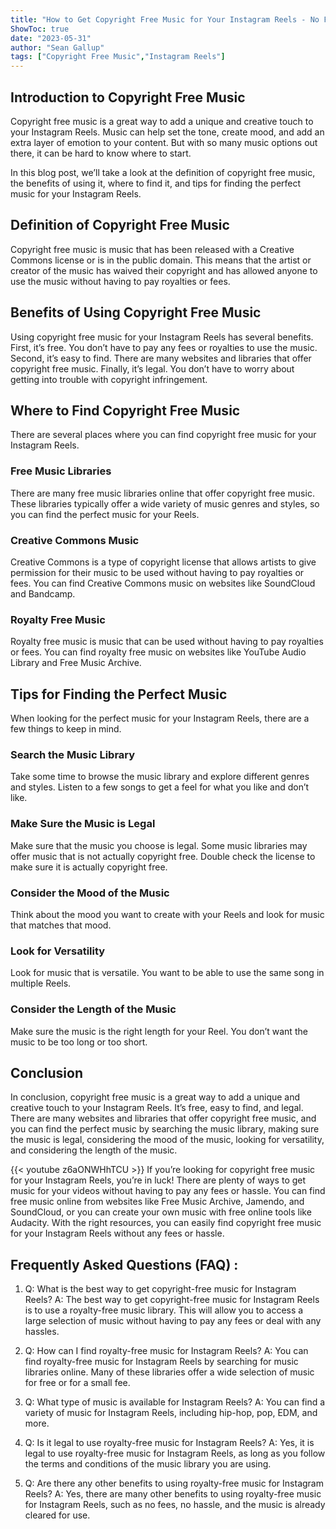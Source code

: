 ```yaml
---
title: "How to Get Copyright Free Music for Your Instagram Reels - No Fees, No Hassle!"
ShowToc: true 
date: "2023-05-31"
author: "Sean Gallup" 
tags: ["Copyright Free Music","Instagram Reels"]
---
```

## Introduction to Copyright Free Music 

Copyright free music is a great way to add a unique and creative touch to your Instagram Reels. Music can help set the tone, create mood, and add an extra layer of emotion to your content. But with so many music options out there, it can be hard to know where to start. 

In this blog post, we’ll take a look at the definition of copyright free music, the benefits of using it, where to find it, and tips for finding the perfect music for your Instagram Reels. 

## Definition of Copyright Free Music 

Copyright free music is music that has been released with a Creative Commons license or is in the public domain. This means that the artist or creator of the music has waived their copyright and has allowed anyone to use the music without having to pay royalties or fees. 

## Benefits of Using Copyright Free Music 

Using copyright free music for your Instagram Reels has several benefits. First, it’s free. You don’t have to pay any fees or royalties to use the music. Second, it’s easy to find. There are many websites and libraries that offer copyright free music. Finally, it’s legal. You don’t have to worry about getting into trouble with copyright infringement. 

## Where to Find Copyright Free Music 

There are several places where you can find copyright free music for your Instagram Reels. 

### Free Music Libraries 

There are many free music libraries online that offer copyright free music. These libraries typically offer a wide variety of music genres and styles, so you can find the perfect music for your Reels. 

### Creative Commons Music 

Creative Commons is a type of copyright license that allows artists to give permission for their music to be used without having to pay royalties or fees. You can find Creative Commons music on websites like SoundCloud and Bandcamp. 

### Royalty Free Music 

Royalty free music is music that can be used without having to pay royalties or fees. You can find royalty free music on websites like YouTube Audio Library and Free Music Archive. 

## Tips for Finding the Perfect Music 

When looking for the perfect music for your Instagram Reels, there are a few things to keep in mind. 

### Search the Music Library 

Take some time to browse the music library and explore different genres and styles. Listen to a few songs to get a feel for what you like and don’t like. 

### Make Sure the Music is Legal 

Make sure that the music you choose is legal. Some music libraries may offer music that is not actually copyright free. Double check the license to make sure it is actually copyright free. 

### Consider the Mood of the Music 

Think about the mood you want to create with your Reels and look for music that matches that mood. 

### Look for Versatility 

Look for music that is versatile. You want to be able to use the same song in multiple Reels. 

### Consider the Length of the Music 

Make sure the music is the right length for your Reel. You don’t want the music to be too long or too short. 

## Conclusion 

In conclusion, copyright free music is a great way to add a unique and creative touch to your Instagram Reels. It’s free, easy to find, and legal. There are many websites and libraries that offer copyright free music, and you can find the perfect music by searching the music library, making sure the music is legal, considering the mood of the music, looking for versatility, and considering the length of the music.

{{< youtube z6aONWHhTCU >}} 
If you’re looking for copyright free music for your Instagram Reels, you’re in luck! There are plenty of ways to get music for your videos without having to pay any fees or hassle. You can find free music online from websites like Free Music Archive, Jamendo, and SoundCloud, or you can create your own music with free online tools like Audacity. With the right resources, you can easily find copyright free music for your Instagram Reels without any fees or hassle.

## Frequently Asked Questions (FAQ) :
1. Q: What is the best way to get copyright-free music for Instagram Reels?
A: The best way to get copyright-free music for Instagram Reels is to use a royalty-free music library. This will allow you to access a large selection of music without having to pay any fees or deal with any hassles.

2. Q: How can I find royalty-free music for Instagram Reels?
A: You can find royalty-free music for Instagram Reels by searching for music libraries online. Many of these libraries offer a wide selection of music for free or for a small fee.

3. Q: What type of music is available for Instagram Reels?
A: You can find a variety of music for Instagram Reels, including hip-hop, pop, EDM, and more.

4. Q: Is it legal to use royalty-free music for Instagram Reels?
A: Yes, it is legal to use royalty-free music for Instagram Reels, as long as you follow the terms and conditions of the music library you are using.

5. Q: Are there any other benefits to using royalty-free music for Instagram Reels?
A: Yes, there are many other benefits to using royalty-free music for Instagram Reels, such as no fees, no hassle, and the music is already cleared for use.


